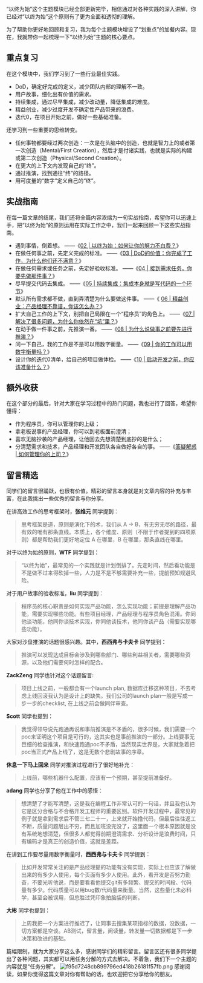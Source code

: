 “以终为始”这个主题模块已经全部更新完毕，相信通过对各种实践的深入讲解，你已经对“以终为始”这个原则有了更为全面和透彻的理解。

为了帮助你更好地回顾和复习，我为每个主题模块增设了“划重点”的加餐内容。现在，我就带你一起梳理一下“以终为始”主题的核心要点。

## 重点复习

在这个模块中，我们学习到了一些行业最佳实践。

 *  DoD，确定好完成的定义，减少团队内部的理解不一致。
 *  用户故事，细化出有价值的需求。
 *  持续集成，通过尽早集成，减少改动量，降低集成的难度。
 *  精益创业，减少过度开发不确定性产品带来的浪费。
 *  迭代0，在项目开始之前，做好一些基础准备。

还学习到一些重要的思维转变。

 *  任何事物都要经过两次创造：一次是在头脑中的创造，也就是智力上的或者第一次创造（Mental/First Creation），然后才是付诸实践，也就是实际的构建或第二次创造（Physical/Second Creation）。
 *  在更大的上下文内发现自己的“终”。
 *  通过推演，找到通往“终”的路径。
 *  用可度量的“数字”定义自己的“终”。

## 实战指南

在每一篇文章的结尾，我们还将全篇内容浓缩为一句实战指南，希望你可以迅速上手，把“以终为始”的原则运用在实际工作之中，我们一起来回顾一下这些实战指南。

 *  遇到事情，倒着想。
    ——《[02 | 以终为始：如何让你的努力不白费？][02 _]》
 *  在做任何事之前，先定义完成的标准。
    ——《[03 | DoD的价值：你完成了工作，为什么他们还不满意？][03 _ DoD]》
 *  在做任何需求或任务之前，先定好验收标准。
    ——《[04 | 接到需求任务，你要先做那件事？][04 _]》
 *  尽早提交代码去集成。
    ——《[05 | 持续集成：集成本身就是写代码的一个环节][05 _]》
 *  默认所有需求都不做，直到弄清楚为什么要做这件事。
    ——《 [06 | 精益创业：产品经理不靠谱，你该怎么办？][06 _]》
 *  扩大自己工作的上下文，别把自己局限在一个“程序员”的角色上。
    ——《[07 | 解决了很多问题，为什么你依然在“坑”里？][07 _]》
 *  在动手做一件事之前，先推演一番。
    ——《[08 | 为什么说做事之前要先进行推演？][08 _]》
 *  问一下自己，我的工作是不是可以用数字衡量。
    ——《[09 | 你的工作可以用数字衡量吗？][09 _]》
 *  设计你的迭代0清单，给自己的项目做体检。
    ——《[10 | 启动开发之前，你应该准备什么？][10 _]》

## 额外收获

在这个部分的最后，针对大家在学习过程中的热门问题，我也进行了回答，希望你懂得：

 *  作为程序员，你可以管理你的上级；
 *  拿老板说事的产品经理，你可以到老板面前澄清；
 *  喜欢无脑抄袭的产品经理，让他回去先想清楚到底抄的是什么；
 *  分清楚需求和技术，产品经理和开发团队各自做好各自的事。
    ——《[答疑解惑 | 如何管理你的上司？][Link 1]》

## 留言精选

同学们的留言很踊跃，也很有价值。精彩的留言本身就是对文章内容的补充与丰富，在此我挑出一些优秀的留言与你分享。

在讲高效工作的思考框架时，**张维元**  同学提到：

> 思考框架是道，原则是演化下的术，我们从 A → B，有无穷无尽的路径，最有效的唯有那条直线。本质上，各个维度、原则（不限于作者提到的四项原则）都是帮助我们更好地定位 A 在哪里，B 在哪里，那条直线在哪里。

对于以终为始的原则，**WTF**  同学提到：

> “以终为始”，最常见的一个实践就是计划倒排了。先定时间，然后看功能是不是做不过来得砍掉一些，人力是不是不够需要补充一些，提前预知规避风险。

对于用户故事的验收标准，**liu**  同学提到：

> 程序员的核心职责是如何实现产品功能，怎么实现功能；前提是理解产品功能，需要实现哪些功能。有些项目经理，产品经理与程序员角色混淆。你同他谈功能，他同你谈技术实现，你同他谈技术，他同你谈产品（需要实现哪些功能）。

大家对沙盘推演的话题很感兴趣。其中，**西西弗与卡夫卡**  同学提到：

> 推演可以发现达成目标会涉及到哪些部门、哪些利益相关者，需要哪些资源，以及他们需要何时怎样的配合。

**ZackZeng**  同学也针对这个话题留言:

> 项目上线之前，一般都会有一个launch plan, 数据库迁移这种项目，不去考虑上线回滚我认为是设计上的缺失。我们公司的launch plan一般是写成一步一步的checklist, 在上线之前会做同伴审查。

**Scott**  同学也提到：

> 我觉得领导说先跑通再说和事前推演是不矛盾的，很多时候，我们需要一个poc来证明这个项目是可行的，这其实也是事前推演的一部分。上线要事无巨细的检查推演，和快速跑通poc不矛盾，当然现实世界是，大家就急着把poc当正式产品上线了，这是无数个悲剧故事的序章。

**休息一下马上回来**  同学对推演过程进行了很好地补充：

> 上线前，哪些机器什么配置，应该有一个预期，甚至提前准备好。

**adang**  同学也分享了他在工作中的感悟：

> 想清楚了才能写清楚，这是我在编程工作非常认可的一句话，并且我也认为它是区分合格与不合格开发工程师的重要区别。软件开发过程中，最常见的例子就是拿到需求后不管三七二十一，上来就开始撸代码，但最后往往返工不断，质量问题层出不穷，而且加班没完没了，这里面一个根本原因就是没有系统地想清楚，但很多人都觉得前期澄清需求、分析设计是浪费时间，只有编码才是真正的创造价值，这就是差距。

在讲到工作要尽量用数字衡量时，**西西弗与卡夫卡**  同学提到：

> 比如开发常常关注的是产品经理提的功能有没有实现，实际上也应该了解做出来的有多少人使用，每个页面有多少人使用。此外，看开发是否努力勤奋，不要光听他说，而是要看看他提交git有多频繁、提交的时间段、代码量有多少。代码质量可以用bug数/代码量来衡量。当然，这些量化未必科学，甚至会被误用，但总胜过凭印象拍脑袋的判断。

**大彬**  同学也提到：

> 上周我把一个方案进行推迟了，让同事去搜集某项指标的数据，没数据，一切方案都是空谈。AB测试，留言量，阅读量，转发量一切数据都是下一步决策和改进的基础。

篇幅限制，就为大家分享这么多，感谢同学们的精彩留言。留言区还有很多同学提出了各种问题，其实都可以用任务分解的方式去解决。不着急，我们下一个主题的内容就是“任务分解”。
![f95d7248cb899796ed418b26181f57fb.png][]
感谢阅读，如果你觉得这篇文章对你有帮助的话，也欢迎把它分享给你的朋友。



[02 _]: http://time.geekbang.org/column/article/74834
[03 _ DoD]: http://time.geekbang.org/column/article/74828
[04 _]: http://time.geekbang.org/column/article/75100
[05 _]: http://time.geekbang.org/column/article/75977l
[06 _]: http://time.geekbang.org/column/article/76260
[07 _]: http://time.geekbang.org/column/article/76567
[08 _]: http://time.geekbang.org/column/article/76716
[09 _]: http://time.geekbang.org/column/article/76929
[10 _]: http://time.geekbang.org/column/article/77294
[Link 1]: http://time.geekbang.org/column/article/77752
[f95d7248cb899796ed418b26181f57fb.png]: https://static001.geekbang.org/resource/image/f9/fb/f95d7248cb899796ed418b26181f57fb.png

